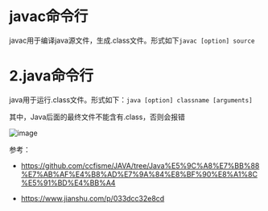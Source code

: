# javac命令行  

javac用于编译java源文件，生成.class文件。形式如下`javac [option] source`  



# 2.java命令行  

java用于运行.class文件。形式如下：`java [option] classname [arguments]`  

其中，Java后面的最终文件不能含有.class，否则会报错  

![image](https://user-images.githubusercontent.com/74129445/143438706-955f91d2-bf69-46c1-ba55-177586bded16.png)  

参考：  
* https://github.com/ccfisme/JAVA/tree/Java%E5%9C%A8%E7%BB%88%E7%AB%AF%E4%B8%AD%E7%9A%84%E8%BF%90%E8%A1%8C%E5%91%BD%E4%BB%A4  

* https://www.jianshu.com/p/033dcc32e8cd

